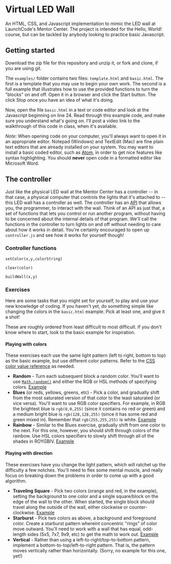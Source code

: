 # Virtual LED Wall

An HTML, CSS, and Javascript implementation to mimic the LED wall at LaunchCode's Mentor Center. The project is intended for the Hello, World! course, but can be tackled by anybody looking to practice basic Javascript.

## Getting started

Download the zip file for this repository and unzip it, or fork and clone, if you are using git.

The `examples/` folder contains two files: `template.html` and `basic.html`. The first is a template that you may use to begin your own work. The second is a full example that illustrates how to use the provided functions to turn the "blocks" on and off. Open it in a browser and click the Start button. The click Stop once you have an idea of what it's doing.

Now, open the file `basic.html` in a text or code editor and look at the Javascript beginning on line 24. Read through this example code, and make sure you understand what's going on. I'll post a video link to the walkthrough of this code in class, when it's available.

_Note:_ When opening code on your computer, you'll always want to open it in an appropriate editor. Notepad (Windows) and TextEdit (Mac) are fine plain text editors that are already installed on your system. You may want to install a basic coded editor, such as [Atom](https://atom.io/), in order to get nice features like syntax highlighting. You should __never__ open code in a formatted editor like Microsoft Word.

## The controller

Just like the physical LED wall at the Mentor Center has a controller -- in that case, a physical computer that controls the lights that it's attached to -- this LED wall has a controller as well. The controller has an [API](https://en.wikipedia.org/wiki/Application_programming_interface) that allows you, the programmer, to interact with the wall. Think of an API as just that, a set of functions that lets you control or run another program, without having to be concerned about the internal details of that program. We'll call the functions in the controller to turn lights on and off without needing to care about how it works in detail. You're certainly encouraged to open up `controller.js` and see how it works for yourself though!

### Controller functions

`setColor(x,y,colorString)`

`clear(color)`

`buildWall(x,y)`

### Exercises

Here are some tasks that you might set for yourself, to play and use your new knowledge of coding. If you haven't yet, do something simple like changing the colors in the `basic.html` example. Pick at least one, and give it a shot!

These are roughly ordered from least difficult to most difficult. If you don't know where to start, look to the basic example for inspiration.

#### Playing with colors

These exercises each use the same light pattern (left to right, bottom to top) as the basic example, but use different color patterns. Refer to the [CSS color value reference](http://www.w3schools.com/cssref/css_colors_legal.asp) as needed.

* __Random__ - Turn each subsequent block a random color. You'll want to use [`Math.random()`](http://www.w3schools.com/jsref/jsref_random.asp) and either the RGB or HSL methods of specifying colors. [Example](gif/random.gif)
* __Blues__ (or reds, yellows, greens, etc) - Pick a color, and gradually shift from the most saturated version of that color to the least saturated (or vice versa). You'll want to use RGB color specifiers. For example, in RGB the brightest blue is `rgb(0,0,255)` (since it contains no red or green) and a medium bright blue is `rgb(128,128,255)` (since it has some red and green mixed in). Remember that `rgb(255,255,255)` is white. [Example](gif/blues.gif)
* __Rainbow__ - Similar to the Blues exercise, gradually shift from one color to the next. For this one, however, you should shift through colors of the rainbow. Use HSL colors specifiers to slowly shift through all of the shades in ROYGBIV. [Example](gif/rainbow.gif)

#### Playing with direction

These exercises have you change the light pattern, which will ratchet up the difficulty a few notches. You'll need to flex some mental muscle, and really focus on breaking down the problems in order to come up with a good algorithm.

* __Traveling Square__ - Pick two colors (orange and red, in the example), setting the background to one color and a single square/block on the edge of the wall to the other. When started, the single block should travel along the outside of the wall, either clockwise or counter-clockwise. [Example](gif/traveling-square.gif)
* __Starburst__ - Pick two colors as above, a background and foreground color. Create a starburst pattern whereint concentric "rings" of color move outward. You'll need to work with a wall that has equal, odd-length sides (5x5, 7x7, 9x9, etc) to get the math to work out. [Example](gif/starburst.gif)
* __Vertical__ - Rather than using a left-to-right/top-to-bottom pattern, implement a bottom-to-top/left-to-right pattern. That is, the pattern moves vertically rather than horizontally. (Sorry, no example for this one, yet!)
